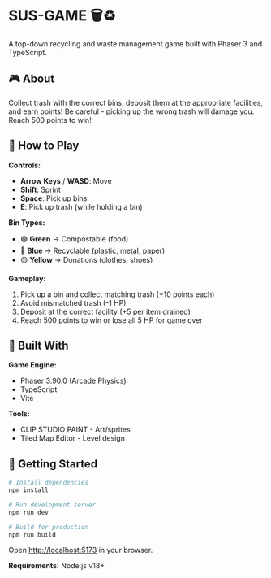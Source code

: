 # SUS-GAME 🗑️♻️

A top-down recycling and waste management game built with Phaser 3 and TypeScript.

## 🎮 About

Collect trash with the correct bins, deposit them at the appropriate facilities, and earn points! Be careful - picking up the wrong trash will damage you. Reach 500 points to win!

## 🎯 How to Play

**Controls:**

-   **Arrow Keys** / **WASD**: Move
-   **Shift**: Sprint
-   **Space**: Pick up bins
-   **E**: Pick up trash (while holding a bin)

**Bin Types:**

-   🟢 **Green** → Compostable (food)
-   🔵 **Blue** → Recyclable (plastic, metal, paper)
-   🟡 **Yellow** → Donations (clothes, shoes)

**Gameplay:**

1. Pick up a bin and collect matching trash (+10 points each)
2. Avoid mismatched trash (-1 HP)
3. Deposit at the correct facility (+5 per item drained)
4. Reach 500 points to win or lose all 5 HP for game over

## 🔧 Built With

**Game Engine:**

-   Phaser 3.90.0 (Arcade Physics)
-   TypeScript
-   Vite

**Tools:**

-   CLIP STUDIO PAINT - Art/sprites
-   Tiled Map Editor - Level design

## 🚀 Getting Started

```bash
# Install dependencies
npm install

# Run development server
npm run dev

# Build for production
npm run build
```

Open [http://localhost:5173](http://localhost:5173) in your browser.

**Requirements:** Node.js v18+
